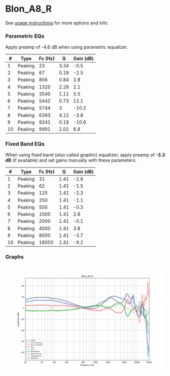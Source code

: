 # Blon_A8_R
See [usage instructions](https://github.com/jaakkopasanen/AutoEq#usage) for more options and info.

### Parametric EQs
Apply preamp of -4.6 dB when using parametric equalizer.

|   # | Type    |   Fc (Hz) |    Q |   Gain (dB) |
|-----|---------|-----------|------|-------------|
|   1 | Peaking |        23 | 3.34 |        -0.5 |
|   2 | Peaking |        67 | 0.18 |        -2.5 |
|   3 | Peaking |       856 | 0.84 |         2.8 |
|   4 | Peaking |      1320 | 2.28 |         2.1 |
|   5 | Peaking |      3540 | 1.11 |         5.5 |
|   6 | Peaking |      5442 | 0.73 |        12.1 |
|   7 | Peaking |      5744 | 3    |       -10.2 |
|   8 | Peaking |      6393 | 4.12 |        -3.8 |
|   9 | Peaking |      9241 | 0.18 |       -10.6 |
|  10 | Peaking |      9991 | 2.02 |         6.8 |

### Fixed Band EQs
When using fixed band (also called graphic) equalizer, apply preamp of **-3.3 dB** (if available) and set gains manually with these parameters.

|   # | Type    |   Fc (Hz) |    Q |   Gain (dB) |
|-----|---------|-----------|------|-------------|
|   1 | Peaking |        31 | 1.41 |        -2.8 |
|   2 | Peaking |        62 | 1.41 |        -1.5 |
|   3 | Peaking |       125 | 1.41 |        -2.3 |
|   4 | Peaking |       250 | 1.41 |        -1.1 |
|   5 | Peaking |       500 | 1.41 |        -0.3 |
|   6 | Peaking |      1000 | 1.41 |         2.8 |
|   7 | Peaking |      2000 | 1.41 |        -0.1 |
|   8 | Peaking |      4000 | 1.41 |         3.8 |
|   9 | Peaking |      8000 | 1.41 |        -3.7 |
|  10 | Peaking |     16000 | 1.41 |        -9.2 |

### Graphs
![](./Blon_A8_R.png)
